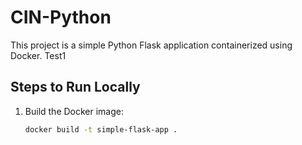 # CIN-Python

This project is a simple Python Flask application containerized using Docker.
Test1

## Steps to Run Locally

1. Build the Docker image:
   ```bash
   docker build -t simple-flask-app .
